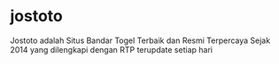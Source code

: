 # jostoto
Jostoto adalah Situs Bandar Togel Terbaik dan Resmi Terpercaya Sejak 2014 yang dilengkapi dengan RTP terupdate setiap hari
